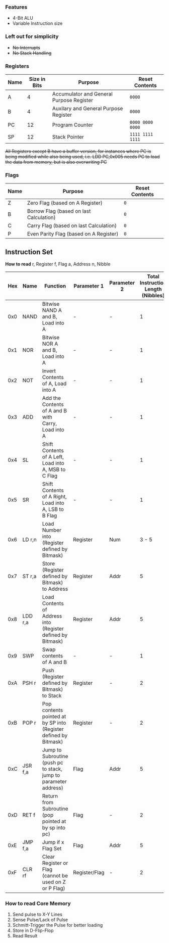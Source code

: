 ### Features
- 4-Bit ALU
- Variable Instruction size

### Left out for simplicity
- ~~No Interrupts~~
- ~~No Stack Handling~~

### Registers

| Name | Size in Bits | Purpose                                  | Reset Contents   |
| ---- | ------------ | ---------------------------------------- | ---------------- |
| A    | 4            | Accumulator and General Purpose Register | `0000`           |
| B    | 4            | Auxilary and General Purpose Register    | `0000`           |
| PC   | 12           | Program Counter                          | `0000 0000 0000` |
| SP   | 12           | Stack Pointer                            | `1111 1111 1111` |

~~All Registers except B have a buffer version, for instances where PC is being modified while also being used, i.e. LDD PC,0x005 needs PC to load the data from memory, but is also overwriting PC~~

### Flags

| Name | Purpose                                 | Reset Contents |
| ---- | --------------------------------------- | -------------- |
| Z    | Zero Flag (based on A Register)         | `0`            |
| B    | Borrow Flag (based on last Calculation) | `0`            |
| C    | Carry Flag (based on last Calculation)  | `0`            |
| P    | Even Parity Flag (based on A Register)  | `0`            |

## Instruction Set

**How to read**
r, Register
f, Flag
a, Address
n, Nibble

| Hex | Name    | Function                                                         | Parameter 1   | Parameter 2 | Total Instruction Length (Nibbles) | Cyclces |
| --- | ------- | ---------------------------------------------------------------- | ------------- | ----------- | ---------------------------------- | ------- |
| 0x0 | NAND    | Bitwise NAND A and B, Load into A                                | -             | -           | 1                                  |         |
| 0x1 | NOR     | Bitwise NOR A and B, Load into A                                 | -             | -           | 1                                  |         |
| 0x2 | NOT     | Invert Contents of A, Load into A                                | -             | -           | 1                                  |         |
| 0x3 | ADD     | Add the Contents of A and B with Carry, Load into A              | -             | -           | 1                                  |         |
| 0x4 | SL      | Shift Contents of A Left, Load into A, MSB to C Flag             | -             | -           | 1                                  |         |
| 0x5 | SR      | Shift Contents of A Right, Load into A, LSB to B Flag            | -             | -           | 1                                  |         |
| 0x6 | LD r,n  | Load Number into (Register defined by Bitmask)                   | Register      | Num         | 3 - 5                              |         |
| 0x7 | ST r,a  | Store (Register defined by Bitmask) to Address                   | Register      | Addr        | 5                                  |         |
| 0x8 | LDD r,a | Load Contents of Address into (Register defined by Bitmask)      | Register      | Addr        | 5                                  |         |
| 0x9 | SWP     | Swap contents of A and B                                         | -             | -           | 1                                  |         |
| 0xA | PSH r   | Push (Register defined by Bitmask) to Stack                      | Register      | -           | 2                                  |         |
| 0xB | POP r   | Pop contents pointed at by SP into (Register defined by Bitmask) | Register      | -           | 2                                  |         |
| 0xC | JSR f,a | Jump to Subroutine (push pc to stack, jump to parameter address) | Flag          | Addr        | 5                                  |         |
| 0xD | RET f   | Return from Subroutine (pop pointed at by sp into pc)            | Flag          | -           | 2                                  |         |
| 0xE | JMP f,a | Jump if x Flag Set                                               | Flag          | Addr        | 5                                  |         |
| 0xF | CLR rf  | Clear Register or Flag (cannot be used on Z or P Flag)           | Register/Flag | -           | 2                                  |         |

### How to read Core Memory
1. Send pulse to X-Y Lines
2. Sense Pulse/Lack of Pulse
3. Schmitt-Trigger the Pulse for better loading
4. Store in D-Flip-Flop
5. Read Result
